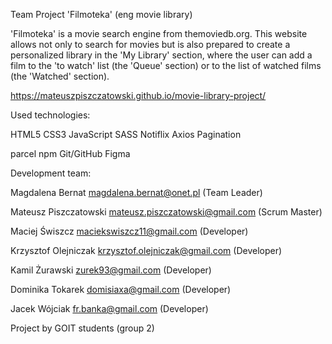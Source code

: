 Team Project 'Filmoteka' (eng movie library)

'Filmoteka' is a movie search engine from themoviedb.org. 
This website allows not only to search for movies but is also prepared to create a personalized library in the 'My Library' section, where the user can add a film to the 'to watch' list (the 'Queue' section) or to the list of watched films (the 'Watched' section).

https://mateuszpiszczatowski.github.io/movie-library-project/


Used technologies:

HTML5
CSS3
JavaScript
SASS
Notiflix
Axios
Pagination

parcel
npm 
Git/GitHub
Figma


Development team:


Magdalena Bernat magdalena.bernat@onet.pl (Team Leader)

Mateusz Piszczatowski mateusz.piszczatowski@gmail.com (Scrum Master)

Maciej Świszcz maciekswiszcz11@gmail.com (Developer)

Krzysztof Olejniczak krzysztof.olejniczak@gmail.com (Developer)

Kamil Żurawski zurek93@gmail.com (Developer)

Dominika Tokarek domisiaxa@gmail.com (Developer) 

Jacek Wójciak fr.banka@gmail.com (Developer)



Project by GOIT students (group 2)
